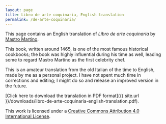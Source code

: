 ```yaml
---
layout: page
title: Libro de arte coquinaria, English translation
permalink: /de-arte-coquinaria/
---
```


This page contains an English translation of _Libro de arte coquinaria_ by
[Mastro Martino](https://en.wikipedia.org/wiki/Martino_da_Como).

This book, written around 1465, is one of the most famous historical cookbooks;
the book was highly influential during his time as well, leading some to
regard Mastro Martino as the first celebrity chef.

This is an amateur translation from the old Italian of the time to English,
made by me as a personal project. I have not spent much time in corrections
and editing; I might do so and release an improved version in the future.

[Click here to download the translation in PDF format]({{ site.url }}/downloads/libro-de-arte-coquinaria-english-translation.pdf).

This work is licensed under a
[Creative Commons Attribution 4.0 International License](http://creativecommons.org/licenses/by/4.0/).
